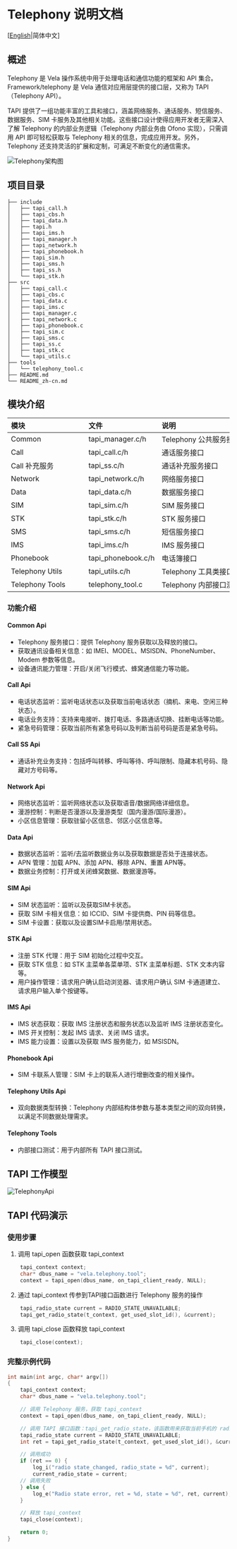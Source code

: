 # Telephony 说明文档

[[English](./README.md)|简体中文]


## **概述**

Telephony 是 Vela 操作系统中用于处理电话和通信功能的框架和 API 集合。Framework/telephony 是 Vela 通信对应用层提供的接口层，又称为 TAPI（Telephony API）。

TAPI 提供了一组功能丰富的工具和接口，涵盖网络服务、通话服务、短信服务、数据服务、SIM 卡服务及其他相关功能。这些接口设计使得应用开发者无需深入了解 Telephony 的内部业务逻辑（Telephony 内部业务由 Ofono 实现），只需调用 API 即可轻松获取与 Telephony 相关的信息，完成应用开发。另外，Telephony 还支持灵活的扩展和定制，可满足不断变化的通信需求。

![Telephony架构图](./TelephonyFramework.jpg)

## **项目目录**
```tree
├── include
│   ├── tapi_call.h
│   ├── tapi_cbs.h
│   ├── tapi_data.h
│   ├── tapi.h
│   ├── tapi_ims.h
│   ├── tapi_manager.h
│   ├── tapi_network.h
│   ├── tapi_phonebook.h
│   ├── tapi_sim.h
│   ├── tapi_sms.h
│   ├── tapi_ss.h
│   └── tapi_stk.h
├── src
│   ├── tapi_call.c
│   ├── tapi_cbs.c
│   ├── tapi_data.c
│   ├── tapi_ims.c
│   ├── tapi_manager.c
│   ├── tapi_network.c
│   ├── tapi_phonebook.c
│   ├── tapi_sim.c
│   ├── tapi_sms.c
│   ├── tapi_ss.c
│   ├── tapi_stk.c
│   └── tapi_utils.c
├── tools
│   └── telephony_tool.c
├── README.md
└── README_zh-cn.md
```

## **模块介绍**

| 模块     | 文件  | 说明      |
| :------ | :------- | :--------- |
| Common | tapi_manager.c/h  | <div style="width: 150pt">Telephony 公共服务接口 |
| Call | tapi_call.c/h | 通话服务接口|
| Call 补充服务 | tapi_ss.c/h | 通话补充服务接口|
| Network | tapi_network.c/h | 网络服务接口 |
| Data | tapi_data.c/h | 数据服务接口  |
| SIM | tapi_sim.c/h  |SIM 服务接口|
| STK | tapi_stk.c/h  |STK 服务接口|
| SMS | tapi_sms.c/h | 短信服务接口 |
| IMS | tapi_ims.c/h | IMS 服务接口  |
| Phonebook | tapi_phonebook.c/h | 电话簿接口  |
| <div style="width: 120pt">Telephony Utils| tapi_utils.c/h | Telephony 工具类接口  |
| Telephony Tools| telephony_tool.c | Telephony 内部接口测试  |

### **功能介绍**

#### Common Api
- Telephony 服务接口：提供 Telephony 服务获取以及释放的接口。
- 获取通讯设备相关信息：如 IMEI、MODEL、MSISDN、PhoneNumber、Modem 参数等信息。
- 设备通讯能力管理：开启/关闭飞行模式、蜂窝通信能力等功能。

#### Call Api
- 电话状态监听：监听电话状态以及获取当前电话状态（摘机、来电、空闲三种状态）。
- 电话业务支持：支持来电接听、拨打电话、多路通话切换、挂断电话等功能。
- 紧急号码管理：获取当前所有紧急号码以及判断当前号码是否是紧急号码。

#### Call SS Api
- 通话补充业务支持：包括呼叫转移、呼叫等待、呼叫限制、隐藏本机号码、隐藏对方号码等。

#### Network Api
- 网络状态监听：监听网络状态以及获取语音/数据网络详细信息。
- 漫游控制：判断是否漫游以及漫游类型（国内漫游/国际漫游）。
- 小区信息管理：获取驻留小区信息、邻区小区信息等。

#### Data Api
- 数据状态监听：监听/去监听数据业务以及获取数据是否处于连接状态。
- APN 管理：加载 APN、添加 APN、移除 APN、重置 APN等。
- 数据业务控制：打开或关闭蜂窝数据、数据漫游等。

#### SIM Api
- SIM 状态监听：监听以及获取SIM卡状态。
- 获取 SIM 卡相关信息：如 ICCID、SIM 卡提供商、PIN 码等信息。
- SIM 卡设置：获取以及设置SIM卡启用/禁用状态。

#### STK Api
- 注册 STK 代理：用于 SIM 初始化过程中交互。
- 获取 STK 信息：如 STK 主菜单各菜单项、STK 主菜单标题、STK 文本内容等。
- 用户操作管理：请求用户确认启动浏览器、请求用户确认 SIM 卡通道建立、请求用户输入单个按键等。

#### IMS Api
- IMS 状态获取：获取 IMS 注册状态和服务状态以及监听 IMS 注册状态变化。
- IMS 开关控制：发起 IMS 请求、关闭 IMS 请求。
- IMS 能力设置：设置以及获取 IMS 服务能力，如 MSISDN。

#### Phonebook Api
- SIM 卡联系人管理：SIM 卡上的联系人进行增删改查的相关操作。

#### Telephony Utils Api
- 双向数据类型转换：Telephony 内部结构体参数与基本类型之间的双向转换，以满足不同数据处理需求。

#### Telephony Tools
- 内部接口测试：用于内部所有 TAPI 接口测试。

## **TAPI 工作模型**

![TelephonyApi](./TapiZh.jpg)

## **TAPI 代码演示**
### **使用步骤**
1. 调用 tapi_open 函数获取 tapi_context
```c
    tapi_context context;
    char* dbus_name = "vela.telephony.tool";
    context = tapi_open(dbus_name, on_tapi_client_ready, NULL);
```

2. 通过 tapi_context 传参到TAPI接口函数进行 Telephony 服务的操作
```c
    tapi_radio_state current = RADIO_STATE_UNAVAILABLE;
    tapi_get_radio_state(t_context, get_used_slot_id(), &current);
```

3. 调用 tapi_close 函数释放 tapi_context
```c
    tapi_close(context);
```

### **完整示例代码**
```c
int main(int argc, char* argv[])
{
    tapi_context context;
    char* dbus_name = "vela.telephony.tool";

    // 调用 Telephony 服务，获取 tapi_context
    context = tapi_open(dbus_name, on_tapi_client_ready, NULL);

    // 调用 TAPI 接口函数：tapi_get_radio_state，该函数用来获取当前手机的 radio 状态
    tapi_radio_state current = RADIO_STATE_UNAVAILABLE;
    int ret = tapi_get_radio_state(t_context, get_used_slot_id(), &current);

    // 调用成功
    if (ret == 0) {
        log_i("radio state_changed, radio_state = %d", current);
        current_radio_state = current;
    // 调用失败
    } else {
        log_e("Radio state error, ret = %d, state = %d", ret, current);
    }

    // 释放 tapi_context
    tapi_close(context);

    return 0;
}
```
